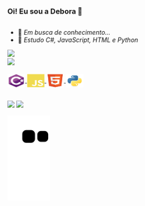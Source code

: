### Oi! Eu sou a Debora 👋
##

- 🌸 _Em busca de conhecimento..._
- 🌸 _Estudo C#, JavaScript, HTML e Python_

<div align="left">
  <a href="https://github.com/Debynx">
  <img height="160em" src="https://github-readme-stats.vercel.app/api?username=Debynx&show_icons=true&theme=cobalt&include_all_commits=true&count_private=true"/>
     </br>
  <img height="130em" src="https://github-readme-stats.vercel.app/api/top-langs/?username=Debynx&layout=compact&langs_count=7&theme=cobalt"/>
</div>
<div style="display: inline_block"><br>
  <img align="center" alt="Deb-Csharp" height="30" width="40" src="https://raw.githubusercontent.com/devicons/devicon/master/icons/csharp/csharp-original.svg">
 <img align="center" alt="Deb-Js" height="30" width="40" src="https://raw.githubusercontent.com/devicons/devicon/master/icons/javascript/javascript-plain.svg">
 <img align="center" alt="Deb-HTML" height="30" width="40" src="https://raw.githubusercontent.com/devicons/devicon/master/icons/html5/html5-original.svg">
   <img align="center" alt="Deb-Python" height="30" width="40" src="https://raw.githubusercontent.com/devicons/devicon/master/icons/python/python-original.svg">
  
 ##
  
  <a href = "mailto:deboraolis09@gmail.com"><img src="https://img.shields.io/badge/-Gmail-%23333?style=for-the-badge&logo=gmail&logoColor=white" target="_blank"></a>
  <a href="https://www.linkedin.com/in/debora-oliveira-santos512" target="_blank"><img src="https://img.shields.io/badge/-LinkedIn-%230077B5?style=for-the-badge&logo=linkedin&logoColor=white" target="_blank"></a> 

  ![Snake animation](https://github.com/Debynx/Debynx/blob/output/github-contribution-grid-snake.svg)
 
</div>
